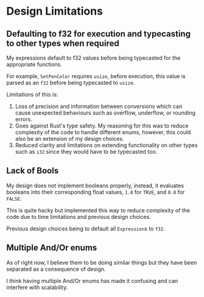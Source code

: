 # Design Limitations

## Defaulting to f32 for execution and typecasting to other types when required

My expressions default to f32 values before being typecasted for the appropriate
functions.

For example, `SetPenColor` requires `usize`, before execution, this value is
parsed as an `f32` before being typecasted to `usize`.

Limitations of this is:

1. Loss of precision and information between conversions which can cause
   unexpected behaviours such as overflow, underflow, or rounding errors.
2. Goes against Rust's type safety. My reasoning for this was to reduce
   complexity of the code to handle different enums, however, this could also
   be an extension of my design choices.
3. Reduced clarity and limitations on extending functionality on other types
   such as `i32` since they would have to be typecasted too.

## Lack of Bools

My design does not implement booleans properly, instead, it evaluates booleans
into their corresponding float values, `1.0` for `TRUE`, and `0.0` for `FALSE`.

This is quite hacky but implemented this way to reduce complexity of the code due
to time limitations and previous design choices.

Previous design choices being to default all `Expression`s to `f32`.

## Multiple And/Or enums

As of right now, I believe them to be doing similar things but they have been
separated as a consequence of design.

I think having multiple And/Or enums has made it confusing and can interfere
with scalability.
